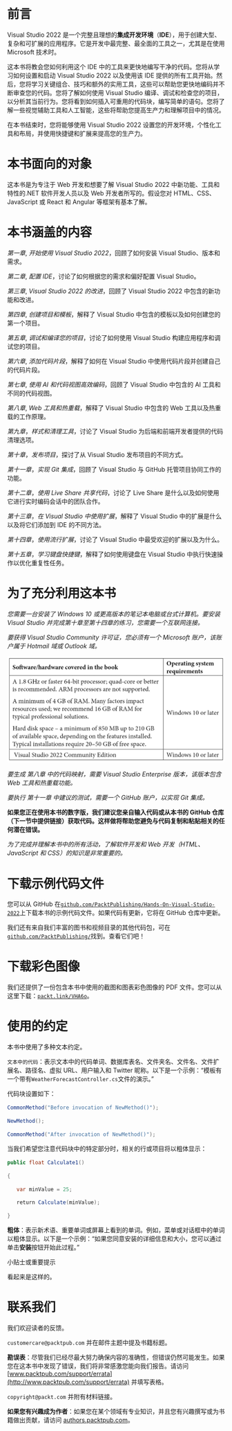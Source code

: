 # 前言

Visual Studio 2022 是一个完整且理想的**集成开发环境**（**IDE**），用于创建大型、复杂和可扩展的应用程序。它是开发中最完整、最全面的工具之一，尤其是在使用 Microsoft 技术时。

这本书将教会您如何利用这个 IDE 中的工具来更快地编写干净的代码。您将从学习如何设置和启动 Visual Studio 2022 以及使用该 IDE 提供的所有工具开始。然后，您将学习关键组合、技巧和额外的实用工具，这些可以帮助您更快地编码并不断审查您的代码。您将了解如何使用 Visual Studio 编译、调试和检查您的项目，以分析其当前行为。您将看到如何插入可重用的代码块，编写简单的语句。您将了解一些视觉辅助工具和人工智能，这些将帮助您提高生产力和理解项目中的情况。

在本书结束时，您将能够使用 Visual Studio 2022 设置您的开发环境，个性化工具和布局，并使用快捷键和扩展来提高您的生产力。

# 本书面向的对象

这本书是为专注于 Web 开发和想要了解 Visual Studio 2022 中新功能、工具和特性的.NET 软件开发人员以及 Web 开发者所写的。假设您对 HTML、CSS、JavaScript 或 React 和 Angular 等框架有基本了解。

# 本书涵盖的内容

*第一章*, *开始使用 Visual Studio 2022*，回顾了如何安装 Visual Studio、版本和需求。

*第二章*, *配置 IDE*，讨论了如何根据您的需求和偏好配置 Visual Studio。

*第三章*, *Visual Studio 2022 的改进*，回顾了 Visual Studio 2022 中包含的新功能和改进。

*第四章*, *创建项目和模板*，解释了 Visual Studio 中包含的模板以及如何创建您的第一个项目。

*第五章*, *调试和编译您的项目*，讨论了如何使用 Visual Studio 构建应用程序和调试您的项目。

*第六章*, *添加代码片段*，解释了如何在 Visual Studio 中使用代码片段并创建自己的代码片段。

*第七章*, *使用 AI 和代码视图高效编码*，回顾了 Visual Studio 中包含的 AI 工具和不同的代码视图。

*第八章*, *Web 工具和热重载*，解释了 Visual Studio 中包含的 Web 工具以及热重载的工作原理。

*第九章*，*样式和清理工具*，讨论了 Visual Studio 为后端和前端开发者提供的代码清理选项。

*第十章*，*发布项目*，探讨了从 Visual Studio 发布项目的不同方式。

*第十一章*，*实现 Git 集成*，回顾了 Visual Studio 与 GitHub 托管项目协同工作的功能。

*第十二章*，*使用 Live Share 共享代码*，讨论了 Live Share 是什么以及如何使用它进行实时编码会话中的团队合作。

*第十三章*，*在 Visual Studio 中使用扩展*，解释了 Visual Studio 中的扩展是什么以及将它们添加到 IDE 的不同方法。

*第十四章*，*使用流行扩展*，讨论了 Visual Studio 中最受欢迎的扩展以及为什么。

*第十五章*，*学习键盘快捷键*，解释了如何使用键盘在 Visual Studio 中执行快速操作以优化重复性任务。

# 为了充分利用这本书

*您需要一台安装了 Windows 10 或更高版本的笔记本电脑或台式计算机。要安装 Visual Studio 并完成第十章至第十四章的练习，您需要一个互联网连接。*

*要获得 Visual Studio Community 许可证，您必须有一个 Microsoft 账户，该账户属于 Hotmail 域或 Outlook 域。*

![图片 01](img/01.jpg)

*要生成* *第八章* *中的代码映射，需要 Visual Studio Enterprise 版本，该版本包含 Web 工具和热重载功能。*

*要执行* *第十一章* *中建议的测试，需要一个 GitHub 账户，以实现 Git 集成。*

**如果您正在使用本书的数字版，我们建议您亲自输入代码或从本书的 GitHub 仓库（下一节中提供链接）获取代码。这样做将帮助您避免与代码复制和粘贴相关的任何潜在错误。**

*为了完成并理解本书中的所有活动，了解软件开发和 Web 开发（HTML、JavaScript 和 CSS）的知识是非常重要的。*

# 下载示例代码文件

您可以从 GitHub 在[`github.com/PacktPublishing/Hands-On-Visual-Studio-2022`](https://github.com/PacktPublishing/Hands-On-Visual-Studio-2022)上下载本书的示例代码文件。如果代码有更新，它将在 GitHub 仓库中更新。

我们还有来自我们丰富的图书和视频目录的其他代码包，可在[`github.com/PacktPublishing/`](https://github.com/PacktPublishing/)找到。查看它们吧！

# 下载彩色图像

我们还提供了一份包含本书中使用的截图和图表彩色图像的 PDF 文件。您可以从这里下载：[`packt.link/VHA6o`](https://packt.link/VHA6o)。

# 使用的约定

本书中使用了多种文本约定。

`文本中的代码`：表示文本中的代码单词、数据库表名、文件夹名、文件名、文件扩展名、路径名、虚拟 URL、用户输入和 Twitter 昵称。以下是一个示例：“模板有一个带有`WeatherForecastController.cs`文件的演示。”

代码块设置如下：

```cs
CommonMethod("Before invocation of NewMethod()");
```

```cs
NewMethod();
```

```cs
CommonMethod("After invocation of NewMethod()");
```

当我们希望您注意代码块中的特定部分时，相关的行或项目将以粗体显示：

```cs
public float Calculate1()
```

```cs
{
```

```cs
   var minValue = 25;
```

```cs
   return Calculate(minValue);
```

```cs
}
```

**粗体**：表示新术语、重要单词或屏幕上看到的单词。例如，菜单或对话框中的单词以粗体显示。以下是一个示例：“如果您同意安装的详细信息和大小，您可以通过单击**安装**按钮开始此过程。”

小贴士或重要提示

看起来是这样的。

# 联系我们

我们欢迎读者的反馈。

`customercare@packtpub.com` 并在邮件主题中提及书籍标题。

**勘误表**：尽管我们已经尽最大努力确保内容的准确性，但错误仍然可能发生。如果您在这本书中发现了错误，我们将非常感激您能向我们报告。请访问 [www.packtpub.com/support/errata](http://www.packtpub.com/support/errata) 并填写表格。

`copyright@packt.com` 并附有材料链接。

**如果您有兴趣成为作者**：如果您在某个领域有专业知识，并且您有兴趣撰写或为书籍做出贡献，请访问 [authors.packtpub.com](http://authors.packtpub.com)。
